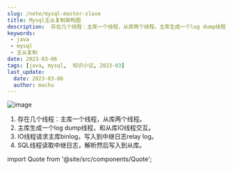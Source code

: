 ```yaml
---
slug: /note/mysql-master-slave
title: Mysql主从复制架构图
description:  存在几个线程：主库一个线程，从库两个线程。主库生成一个log dump线程，和从库IO线程交互。
keywords:
 - java
 - mysql
 - 主从复制
date: 2023-03-06
tags: [java, mysql,  知识小记, 2023-03]
last_update:
  date: 2023-03-06
  author: machu
---
```


![image](https://user-images.githubusercontent.com/49633468/223151012-021aef5e-98f4-4fa0-bf4f-09e8590fb42b.png)


1. 存在几个线程：主库一个线程，从库两个线程。
2. 主库生成一个log dump线程，和从库IO线程交互。
3. IO线程请求主库binlog，写入到中继日志relay log。
4. SQL线程读取中继日志，解析然后写入到从库。


import Quote from '@site/src/components/Quote';

> <Quote></Quote>
